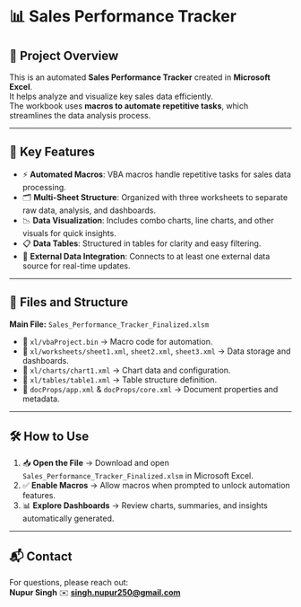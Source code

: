 # 📊 Sales Performance Tracker

## 📌 Project Overview
This is an automated **Sales Performance Tracker** created in **Microsoft Excel**.  
It helps analyze and visualize key sales data efficiently.  
The workbook uses **macros to automate repetitive tasks**, which streamlines the data analysis process.  

---

## 🚀 Key Features  
- ⚡ **Automated Macros**: VBA macros handle repetitive tasks for sales data processing.  
- 🗂 **Multi-Sheet Structure**: Organized with three worksheets to separate raw data, analysis, and dashboards.  
- 📉 **Data Visualization**: Includes combo charts, line charts, and other visuals for quick insights.  
- 📋 **Data Tables**: Structured in tables for clarity and easy filtering.  
- 🔗 **External Data Integration**: Connects to at least one external data source for real-time updates.  

---

## 📂 Files and Structure  
**Main File:** `Sales_Performance_Tracker_Finalized.xlsm`  

- 📌 `xl/vbaProject.bin` → Macro code for automation.  
- 📌 `xl/worksheets/sheet1.xml`, `sheet2.xml`, `sheet3.xml` → Data storage and dashboards.  
- 📌 `xl/charts/chart1.xml` → Chart data and configuration.  
- 📌 `xl/tables/table1.xml` → Table structure definition.  
- 📌 `docProps/app.xml` & `docProps/core.xml` → Document properties and metadata.  

---

## 🛠 How to Use  
1. 📥 **Open the File** → Download and open `Sales_Performance_Tracker_Finalized.xlsm` in Microsoft Excel.  
2. ✅ **Enable Macros** → Allow macros when prompted to unlock automation features.  
3. 📊 **Explore Dashboards** → Review charts, summaries, and insights automatically generated.  

---

## 📬 Contact  
For questions, please reach out:  
**Nupur Singh** ✉️ **singh.nupur250@gmail.com**  
